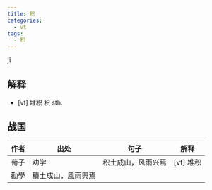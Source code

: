 ```yaml
---
title: 积
categories:
  - vt
tags:
  - 积
---
```

jī
<!-- more -->

## 解释
* [vt] 堆积
  积 sth.

## 战国

作者|出处|句子|解释
---|---|---|---
荀子|劝学|积土成山，风雨兴焉| [vt] 堆积
 |勸學|積土成山，風雨興焉|
